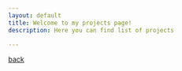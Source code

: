 ```yaml
---
layout: default
title: Welcome to my projects page!
description: Here you can find list of projects

---
```

[back](https://antochino.github.io)                                                
